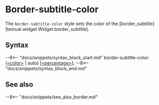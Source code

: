 # Border-subtitle-color

The `border-subtitle-color` style sets the color of the [border_subtitle][textual.widget.Widget.border_subtitle].

## Syntax

--8<-- "docs/snippets/syntax_block_start.md"
border-subtitle-color: (<a href="../../css_types/color">&lt;color&gt;</a> | auto) [<a href="../../css_types/percentage">&lt;percentage&gt;</a>];
--8<-- "docs/snippets/syntax_block_end.md"

## See also

--8<-- "docs/snippets/see_also_border.md"
